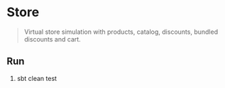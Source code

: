 Store
=====
>Virtual store simulation with products, catalog, discounts, bundled discounts and cart.

Run
---
1. sbt clean test